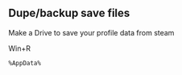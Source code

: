 ## Dupe/backup save files

Make a Drive to save your profile data from steam

Win+R
```
%AppData%
```